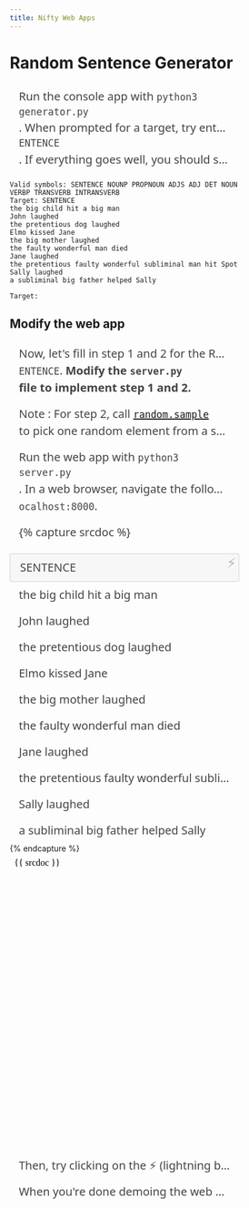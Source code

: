 ```yaml
---
title: Nifty Web Apps
---
```


# Random Sentence Generator

Run the console app with `python3 generator.py`. When prompted for a target, try entering `SENTENCE`. If everything goes well, you should see the following output appear.

```
Valid symbols: SENTENCE NOUNP PROPNOUN ADJS ADJ DET NOUN VERBP TRANSVERB INTRANSVERB
Target: SENTENCE
the big child hit a big man
John laughed
the pretentious dog laughed
Elmo kissed Jane
the big mother laughed
the faulty wonderful man died
Jane laughed
the pretentious faulty wonderful subliminal man hit Spot
Sally laughed
a subliminal big father helped Sally

Target:
```

## Modify the web app

Now, let's fill in step 1 and 2 for the Random Sentence Generator. This app should generate English sentences when given the target `SENTENCE`. **Modify the `server.py` file to implement step 1 and 2.**

Note
: For step 2, call [`random.sample`](https://docs.python.org/3/library/random.html#random.sample) to pick one random element from a set of elements.

Run the web app with `python3 server.py`. In a web browser, navigate the following address: `localhost:8000`.

{% capture srcdoc %}
<!DOCTYPE html>
<html>
<head>
  <style>
    * {
        box-sizing: border-box;
    }
    *:focus {
        outline: 0;
    }
    form {
        position: relative;
    }
    button {
        background: none;
        border: none;
        font-size: 1.5rem;
        position: absolute;
        right: 0;
        top: 0.5em;
    }
    p, input {
        color: #444;
        font-family: system-ui, -apple-system, BlinkMacSystemFont, "Segoe UI", Roboto, "Helvetica Neue", Arial, sans-serif;
        font-size: 1.25rem;
        line-height: 1.5;
        margin: 0;
        overflow: hidden;
        padding: 0.5rem 1rem;
        text-overflow: ellipsis;
        user-select: none;
        white-space: nowrap;
        width: 100%;
    }
  </style>
</head>
<body>
  <form>
    <button disabled>⚡</button>
  </form>
  <input type="text" value="SENTENCE" disabled>
  <div>
    <p>the big child hit a big man</p>
    <p>John laughed</p>
    <p>the pretentious dog laughed</p>
    <p>Elmo kissed Jane</p>
    <p>the big mother laughed</p>
    <p>the faulty wonderful man died</p>
    <p>Jane laughed</p>
    <p>the pretentious faulty wonderful subliminal man hit Spot</p>
    <p>Sally laughed</p>
    <p>a subliminal big father helped Sally</p>
  </div>
</body>
</html>
{% endcapture %}
<iframe srcdoc='{{ srcdoc }}' style='border: none; height: 526px; max-width: 600px; width: 100%;'></iframe>

Then, try clicking on the ⚡ (lightning bolt) icon and see what happens.

When you're done demoing the web app, stop the Python terminal process with <kbd>Ctrl+C</kbd>.
